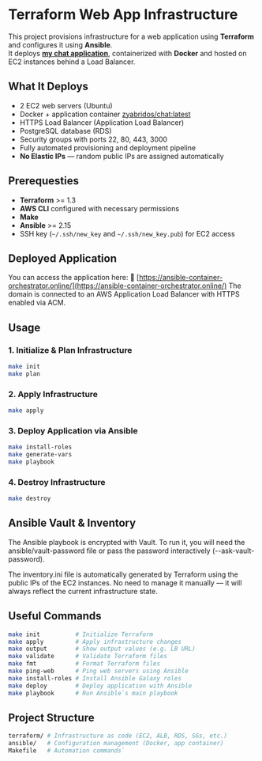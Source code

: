 
# Terraform Web App Infrastructure

This project provisions infrastructure for a web application using **Terraform** and configures it using **Ansible**.  
It deploys [**my chat application**](https://github.com/Zyabridos/chat), containerized with **Docker** and hosted on EC2 instances behind a Load Balancer.

## What It Deploys

-   2 EC2 web servers (Ubuntu)
-   Docker + application container [zyabridos/chat:latest](https://hub.docker.com/repository/docker/zyabridos/chat/general)
-   HTTPS Load Balancer (Application Load Balancer)
-   PostgreSQL database (RDS)
-   Security groups with ports 22, 80, 443, 3000
-   Fully automated provisioning and deployment pipeline
-   **No Elastic IPs** — random public IPs are assigned automatically
    
## Prerequesties
-   **Terraform** >= 1.3
-   **AWS CLI** configured with necessary permissions
-   **Make**
-   **Ansible** >= 2.15
-   SSH key (`~/.ssh/new_key` and `~/.ssh/new_key.pub`) for EC2 access

## Deployed Application
You can access the application here:
🔗 [https://ansible-container-orchestrator.online/](https://ansible-container-orchestrator.online/)
The domain is connected to an AWS Application Load Balancer with HTTPS enabled via ACM.

    

## Usage

### 1. Initialize & Plan Infrastructure

```bash
make init
make plan
```

### 2. Apply Infrastructure

```bash
make apply
```

### 3. Deploy Application via Ansible
```bash
make install-roles
make generate-vars
make playbook
```

### 4. Destroy Infrastructure
```bash 
make destroy
```

## Ansible Vault & Inventory
The Ansible playbook is encrypted with Vault.
To run it, you will need the ansible/vault-password file or pass the password interactively (--ask-vault-password).

The inventory.ini file is automatically generated by Terraform using the public IPs of the EC2 instances.
No need to manage it manually — it will always reflect the current infrastructure state.

## Useful Commands

```bash
make init          # Initialize Terraform
make apply         # Apply infrastructure changes
make output        # Show output values (e.g. LB URL)
make validate      # Validate Terraform files
make fmt           # Format Terraform files
make ping-web      # Ping web servers using Ansible
make install-roles # Install Ansible Galaxy roles
make deploy        # Deploy application with Ansible
make playbook      # Run Ansible`s main playbook
```

## Project Structure

```bash
terraform/ # Infrastructure as code (EC2, ALB, RDS, SGs, etc.) 
ansible/   # Configuration management (Docker, app container)
Makefile   # Automation commands`
```
